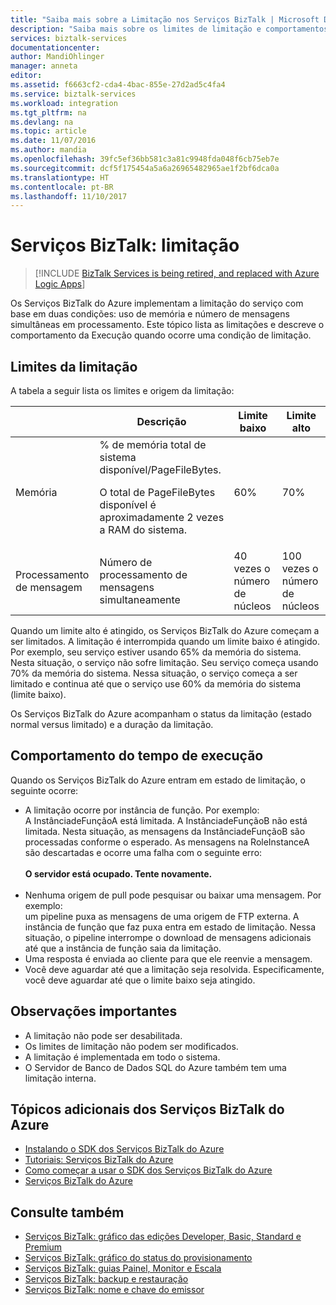```yaml
---
title: "Saiba mais sobre a Limitação nos Serviços BizTalk | Microsoft Docs"
description: "Saiba mais sobre os limites de limitação e comportamentos de tempo de execução resultantes para os serviços BizTalk. A limitação é baseada no uso de memória e número de mensagens. MABS, WABS"
services: biztalk-services
documentationcenter: 
author: MandiOhlinger
manager: anneta
editor: 
ms.assetid: f6663cf2-cda4-4bac-855e-27d2ad5c4fa4
ms.service: biztalk-services
ms.workload: integration
ms.tgt_pltfrm: na
ms.devlang: na
ms.topic: article
ms.date: 11/07/2016
ms.author: mandia
ms.openlocfilehash: 39fc5ef36bb581c3a81c9948fda048f6cb75eb7e
ms.sourcegitcommit: dcf5f175454a5a6a26965482965ae1f2bf6dca0a
ms.translationtype: HT
ms.contentlocale: pt-BR
ms.lasthandoff: 11/10/2017
---
```

# <a name="biztalk-services-throttling"></a>Serviços BizTalk: limitação

> [!INCLUDE [BizTalk Services is being retired, and replaced with Azure Logic Apps](../../includes/biztalk-services-retirement.md)]

Os Serviços BizTalk do Azure implementam a limitação do serviço com base em duas condições: uso de memória e número de mensagens simultâneas em processamento. Este tópico lista as limitações e descreve o comportamento da Execução quando ocorre uma condição de limitação.

## <a name="throttling-thresholds"></a>Limites da limitação
A tabela a seguir lista os limites e origem da limitação:

|  | Descrição | Limite baixo | Limite alto |
| --- | --- | --- | --- |
| Memória |% de memória total de sistema disponível/PageFileBytes. <p><p>O total de PageFileBytes disponível é aproximadamente 2 vezes a RAM do sistema. |60% |70% |
| Processamento de mensagem |Número de processamento de mensagens simultaneamente |40 vezes o número de núcleos |100 vezes o número de núcleos |

Quando um limite alto é atingido, os Serviços BizTalk do Azure começam a ser limitados. A limitação é interrompida quando um limite baixo é atingido. Por exemplo, seu serviço estiver usando 65% da memória do sistema. Nesta situação, o serviço não sofre limitação. Seu serviço começa usando 70% da memória do sistema. Nessa situação, o serviço começa a ser limitado e continua até que o serviço use 60% da memória do sistema (limite baixo).

Os Serviços BizTalk do Azure acompanham o status da limitação (estado normal versus limitado) e a duração da limitação.

## <a name="runtime-behavior"></a>Comportamento do tempo de execução
Quando os Serviços BizTalk do Azure entram em estado de limitação, o seguinte ocorre:

* A limitação ocorre por instância de função. Por exemplo:<br/>
  A InstânciadeFunçãoA está limitada. A InstânciadeFunçãoB não está limitada. Nesta situação, as mensagens da InstânciadeFunçãoB são processadas conforme o esperado. As mensagens na RoleInstanceA são descartadas e ocorre uma falha com o seguinte erro:<br/><br/>
  **O servidor está ocupado. Tente novamente.**<br/><br/>
* Nenhuma origem de pull pode pesquisar ou baixar uma mensagem. Por exemplo:<br/>
  um pipeline puxa as mensagens de uma origem de FTP externa. A instância de função que faz puxa entra em estado de limitação. Nessa situação, o pipeline interrompe o download de mensagens adicionais até que a instância de função saia da limitação.
* Uma resposta é enviada ao cliente para que ele reenvie a mensagem.
* Você deve aguardar até que a limitação seja resolvida. Especificamente, você deve aguardar até que o limite baixo seja atingido.

## <a name="important-notes"></a>Observações importantes
* A limitação não pode ser desabilitada.
* Os limites de limitação não podem ser modificados.
* A limitação é implementada em todo o sistema.
* O Servidor de Banco de Dados SQL do Azure também tem uma limitação interna.

## <a name="additional-azure-biztalk-services-topics"></a>Tópicos adicionais dos Serviços BizTalk do Azure
* [Instalando o SDK dos Serviços BizTalk do Azure](http://go.microsoft.com/fwlink/p/?LinkID=241589)<br/>
* [Tutoriais: Serviços BizTalk do Azure](http://go.microsoft.com/fwlink/p/?LinkID=236944)<br/>
* [Como começar a usar o SDK dos Serviços BizTalk do Azure](http://go.microsoft.com/fwlink/p/?LinkID=302335)<br/>
* [Serviços BizTalk do Azure](http://go.microsoft.com/fwlink/p/?LinkID=303664)<br/>

## <a name="see-also"></a>Consulte também
* [Serviços BizTalk: gráfico das edições Developer, Basic, Standard e Premium](http://go.microsoft.com/fwlink/p/?LinkID=302279)<br/>
* [Serviços BizTalk: gráfico do status do provisionamento](http://go.microsoft.com/fwlink/p/?LinkID=329870)<br/>
* [Serviços BizTalk: guias Painel, Monitor e Escala](http://go.microsoft.com/fwlink/p/?LinkID=302281)<br/>
* [Serviços BizTalk: backup e restauração](http://go.microsoft.com/fwlink/p/?LinkID=329873)<br/>
* [Serviços BizTalk: nome e chave do emissor](http://go.microsoft.com/fwlink/p/?LinkID=303941)<br/>

